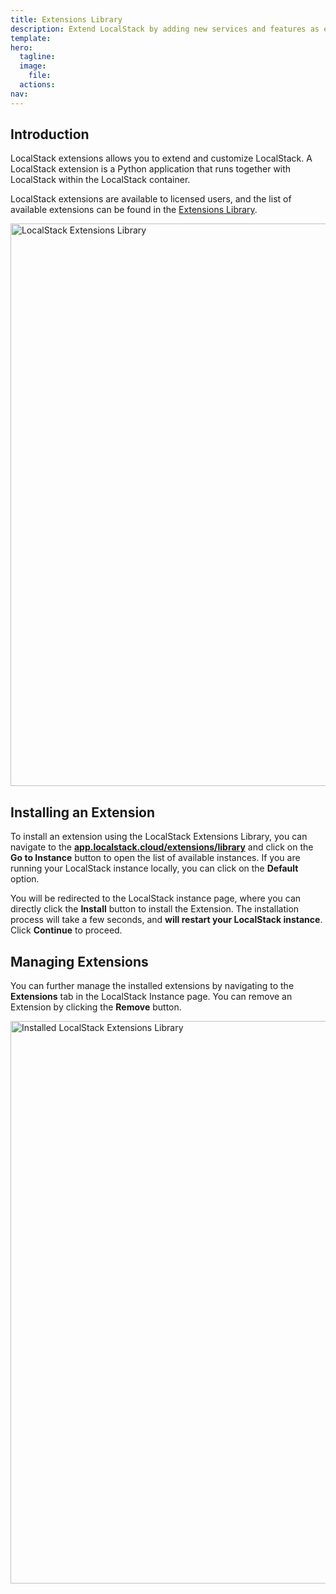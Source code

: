 ```yaml
---
title: Extensions Library
description: Extend LocalStack by adding new services and features as extensions.
template: 
hero:
  tagline: 
  image:
    file: 
  actions:
nav: 
---
```


## Introduction

LocalStack extensions allows you to extend and customize LocalStack.
A LocalStack extension is a Python application that runs together with LocalStack within the LocalStack container.

LocalStack extensions are available to licensed users, and the list of available extensions can be found in the [Extensions Library](https://app.localstack.cloud/extensions/library).

<img src="extensions-library-ui.png" alt="LocalStack Extensions Library" title="LocalStack Extensions Library" width="900" />

## Installing an Extension

To install an extension using the LocalStack Extensions Library, you can navigate to the [**app.localstack.cloud/extensions/library**](https://app.localstack.cloud/extensions/library) and click on the **Go to Instance** button to open the list of available instances.
If you are running your LocalStack instance locally, you can click on the **Default** option.

You will be redirected to the LocalStack instance page, where you can directly click the **Install** button to install the Extension.
The installation process will take a few seconds, and **will restart your LocalStack instance**.
Click **Continue** to proceed.

## Managing Extensions

You can further manage the installed extensions by navigating to the **Extensions** tab in the LocalStack Instance page.
You can remove an Extension by clicking the **Remove** button.

<img src="extensions-library-management.png" alt="Installed LocalStack Extensions Library" title="Installed LocalStack Extensions Library" width="900" />